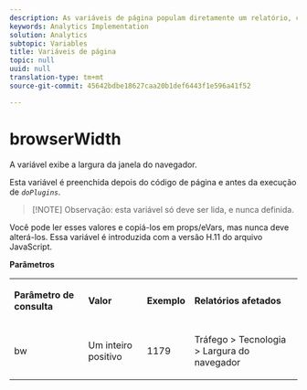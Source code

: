 ```yaml
---
description: As variáveis de página populam diretamente um relatório, como pageName, Propriedades de lista, Variáveis de lista, entre outros.
keywords: Analytics Implementation
solution: Analytics
subtopic: Variables
title: Variáveis de página
topic: null
uuid: null
translation-type: tm+mt
source-git-commit: 45642bdbe18627caa20b1def6443f1e596a41f52

---
```




# browserWidth

A variável exibe a largura da janela do navegador.

<!-- 

browserwidth.xml

 -->

Esta variável é preenchida depois do código de página e antes da execução de *`doPlugins`*.

> [!NOTE] Observação: esta variável só deve ser lida, e nunca definida.

Você pode ler esses valores e copiá-los em props/eVars, mas nunca deve alterá-los. Essa variável é introduzida com a versão H.11 do arquivo JavaScript.

**Parâmetros**

<table id="table_B70F279A8CD240328520E5BD889806BD"> 
 <tbody> 
  <tr> 
   <td> <p> <b>Parâmetro de consulta</b> </p> </td> 
   <td> <p> <b>Valor</b> </p> </td> 
   <td> <p> <b>Exemplo</b> </p> </td> 
   <td> <p> <b>Relatórios afetados</b> </p> </td> 
  </tr> 
  <tr> 
   <td> <p>bw </p> </td> 
   <td> <p>Um inteiro positivo </p> </td> 
   <td> <p>1179 </p> </td> 
   <td> <p>Tráfego &gt; Tecnologia &gt; Largura do navegador  </p> </td> 
  </tr> 
 </tbody> 
</table>
